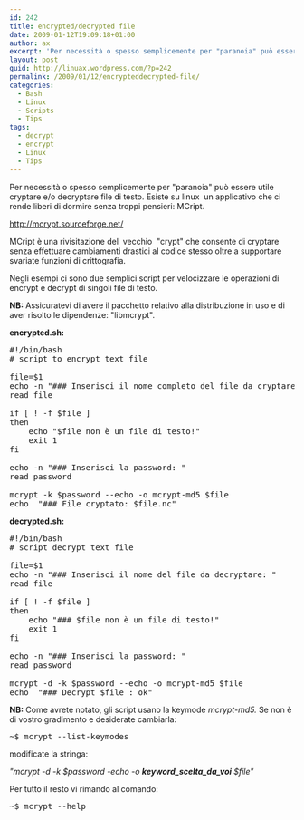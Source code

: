 ```yaml
---
id: 242
title: encrypted/decrypted file
date: 2009-01-12T19:09:18+01:00
author: ax
excerpt: 'Per necessità o spesso semplicemente per "paranoia" può essere utile cryptare e/o decryptare file di testo. Esiste su linux un applicativo che ci rende liberi di dormire senza troppi pensieri: MCript.'
layout: post
guid: http://linuax.wordpress.com/?p=242
permalink: /2009/01/12/encrypteddecrypted-file/
categories:
  - Bash
  - Linux
  - Scripts
  - Tips
tags:
  - decrypt
  - encrypt
  - Linux
  - Tips
---
```

Per necessità o spesso semplicemente per "paranoia" può essere utile cryptare e/o decryptare file di testo. Esiste su linux  un applicativo che ci rende liberi di dormire senza troppi pensieri: MCript.

<a title="Download" href="http://downloads.sourceforge.net/mcrypt/mcrypt-2.6.8.tar.gz?modtime=1227352665&big_mirror=0" target="_blank">http://mcrypt.sourceforge.net/</a>

MCript è una rivisitazione del  vecchio  "crypt" che consente di cryptare senza effettuare cambiamenti drastici al codice stesso oltre a supportare svariate funzioni di crittografia.

Negli esempi ci sono due semplici script per velocizzare le operazioni di encrypt e decrypt di singoli file di testo.

**NB:** Assicuratevi di avere il pacchetto relativo alla distribuzione in uso e di aver risolto le dipendenze: "libmcrypt".

**encrypted.sh:**

<pre>#!/bin/bash
# script to encrypt text file

file=$1
echo -n "### Inserisci il nome completo del file da cryptare: "
read file

if [ ! -f $file ]
then
    echo "$file non è un file di testo!"
    exit 1
fi

echo -n "### Inserisci la password: "
read password

mcrypt -k $password --echo -o mcrypt-md5 $file
echo  "### File cryptato: $file.nc"<strong>
</strong></pre>

**decrypted.sh:**

<pre>#!/bin/bash
# script decrypt text file

file=$1
echo -n "### Inserisci il nome del file da decryptare: "
read file

if [ ! -f $file ]
then
    echo "### $file non è un file di testo!"
    exit 1
fi

echo -n "### Inserisci la password: "
read password

mcrypt -d -k $password --echo -o mcrypt-md5 $file
echo  "### Decrypt $file : ok"</pre>

**NB:** Come avrete notato, gli script usano la keymode _mcrypt-md5._ Se non è di vostro gradimento e desiderate cambiarla:

<pre>~$ mcrypt --list-keymodes</pre>

modificate la stringa:

_"mcrypt -d -k $password -echo -o **keyword\_scelta\_da_voi** $file"_

Per tutto il resto vi rimando al comando:

<pre>~$ mcrypt --help</pre>

#